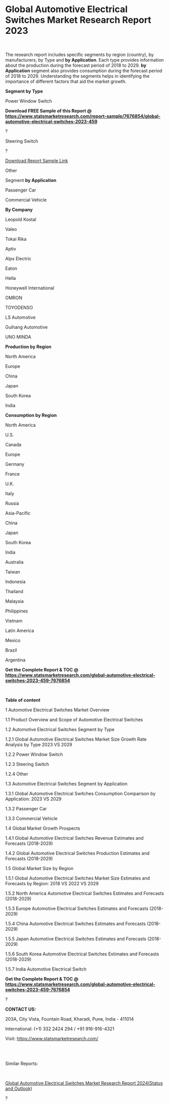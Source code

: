 <h1>Global Automotive Electrical Switches Market Research Report 2023</h1><br/><p>The research report includes specific segments by region (country), by manufacturers, by Type and <strong>by Application</strong>. Each type provides information about the production during the forecast period of 2018 to 2029. <strong>by Application</strong> segment also provides consumption during the forecast period of 2018 to 2029. Understanding the segments helps in identifying the importance of different factors that aid the market growth.</p>
 
 
 
 <p><strong>Segment by Type</strong></p>
 
 
 
 <p>Power Window Switch</p>
 
 
 
 <div><b>Download FREE Sample of this Report @ <a href="https://www.statsmarketresearch.com/download-free-sample/7676854/global-automotive-electrical-switches-2023-459">https://www.statsmarketresearch.com/report-sample/7676854/global-automotive-electrical-switches-2023-459</a></b></div>
 
 
 
 <p>? </p>
 
 
 
 <p>Steering Switch</p>
 
 
 
 <p>? </p>
 
 
 
 <p><a href="https://www.statsmarketresearch.com/download-free-sample/7676854/global-automotive-electrical-switches-2023-459">Download Report Sample Link</a></p>
 
 
 
 <p>Other</p>
 
 
 
 <p>Segment <strong>by Application</strong></p>
 
 
 
 <p>Passenger Car</p>
 
 
 
 <p>Commercial Vehicle</p>
 
 
 
 <p><strong>By Company</strong></p>
 
 
 
 <p>Leopold Kostal</p>
 
 
 
 <p>Valeo</p>
 
 
 
 <p>Tokai Rika</p>
 
 
 
 <p>Aptiv</p>
 
 
 
 <p>Alps Electric</p>
 
 
 
 <p>Eaton</p>
 
 
 
 <p>Hella</p>
 
 
 
 <p>Honeywell International</p>
 
 
 
 <p>OMRON</p>
 
 
 
 <p>TOYODENSO</p>
 
 
 
 <p>LS Automotive</p>
 
 
 
 <p>Guihang Automotive</p>
 
 
 
 <p>UNO MINDA</p>
 
 
 
 <p><strong>Production by Region</strong></p>
 
 
 
 <p>North America</p>
 
 
 
 <p>Europe</p>
 
 
 
 <p>China</p>
 
 
 
 <p>Japan</p>
 
 
 
 <p>South Korea</p>
 
 
 
 <p>India</p>
 
 
 
 <p><strong>Consumption by Region</strong></p>
 
 
 
 <p>North America</p>
 
 
 
 <p>U.S.</p>
 
 
 
 <p>Canada</p>
 
 
 
 <p>Europe</p>
 
 
 
 <p>Germany</p>
 
 
 
 <p>France</p>
 
 
 
 <p>U.K.</p>
 
 
 
 <p>Italy</p>
 
 
 
 <p>Russia</p>
 
 
 
 <p>Asia-Pacific</p>
 
 
 
 <p>China</p>
 
 
 
 <p>Japan</p>
 
 
 
 <p>South Korea</p>
 
 
 
 <p>India</p>
 
 
 
 <p>Australia</p>
 
 
 
 <p>Taiwan</p>
 
 
 
 <p>Indonesia</p>
 
 
 
 <p>Thailand</p>
 
 
 
 <p>Malaysia</p>
 
 
 
 <p>Philippines</p>
 
 
 
 <p>Vietnam</p>
 
 
 
 <p>Latin America</p>
 
 
 
 <p>Mexico</p>
 
 
 
 <p>Brazil</p>
 
 
 
 <p>Argentina</p>
 
 
 
 <div><b>Get the Complete Report & TOC @ <a href="https://www.statsmarketresearch.com/global-automotive-electrical-switches-2023-459-7676854">https://www.statsmarketresearch.com/global-automotive-electrical-switches-2023-459-7676854</a></b></div>
 
 
 
 <p><br />
 
 <b>Table of content</b></p>
 
 
 
 <p>1 Automotive Electrical Switches Market Overview<br />
 
 1.1 Product Overview and Scope of Automotive Electrical Switches<br />
 
 1.2 Automotive Electrical Switches Segment by Type<br />
 
 1.2.1 Global Automotive Electrical Switches Market Size Growth Rate Analysis by Type 2023 VS 2029<br />
 
 1.2.2 Power Window Switch<br />
 
 1.2.3 Steering Switch<br />
 
 1.2.4 Other<br />
 
 1.3 Automotive Electrical Switches Segment by Application<br />
 
 1.3.1 Global Automotive Electrical Switches Consumption Comparison by Application: 2023 VS 2029<br />
 
 1.3.2 Passenger Car<br />
 
 1.3.3 Commercial Vehicle<br />
 
 1.4 Global Market Growth Prospects<br />
 
 1.4.1 Global Automotive Electrical Switches Revenue Estimates and Forecasts (2018-2029)<br />
 
 1.4.2 Global Automotive Electrical Switches Production Estimates and Forecasts (2018-2029)<br />
 
 1.5 Global Market Size by Region<br />
 
 1.5.1 Global Automotive Electrical Switches Market Size Estimates and Forecasts by Region: 2018 VS 2022 VS 2029<br />
 
 1.5.2 North America Automotive Electrical Switches Estimates and Forecasts (2018-2029)<br />
 
 1.5.3 Europe Automotive Electrical Switches Estimates and Forecasts (2018-2029)<br />
 
 1.5.4 China Automotive Electrical Switches Estimates and Forecasts (2018-2029)<br />
 
 1.5.5 Japan Automotive Electrical Switches Estimates and Forecasts (2018-2029)<br />
 
 1.5.6 South Korea Automotive Electrical Switches Estimates and Forecasts (2018-2029)<br />
 
 1.5.7 India Automotive Electrical Switch</p>
 
 
 
 <div><b>Get the Complete Report & TOC @ <a href="https://www.statsmarketresearch.com/global-automotive-electrical-switches-2023-459-7676854">https://www.statsmarketresearch.com/global-automotive-electrical-switches-2023-459-7676854</a></b></div>
 
 
 
 <p>? </p>
 
 
 
 <p><b>CONTACT US:</b><br />
 
 203A, City Vista, Fountain Road, Kharadi, Pune, India - 411014<br />
 
 International: (+1) 332 2424 294 / +91 916-916-4321<br />
 
 Visit: <a href="https://www.statsmarketresearch.com/">https://www.statsmarketresearch.com/</a><br />
 
 <br />
 
 <br />
 
 Similar Reports:<br />
 
 <br />
 
 <a href="https://www.statsmarketresearch.com/global-automotive-electrical-switches-2024-528-8007746">Global Automotive Electrical Switches Market Research Report 2024(Status and Outlook)</a><br />
 
 ? </p>